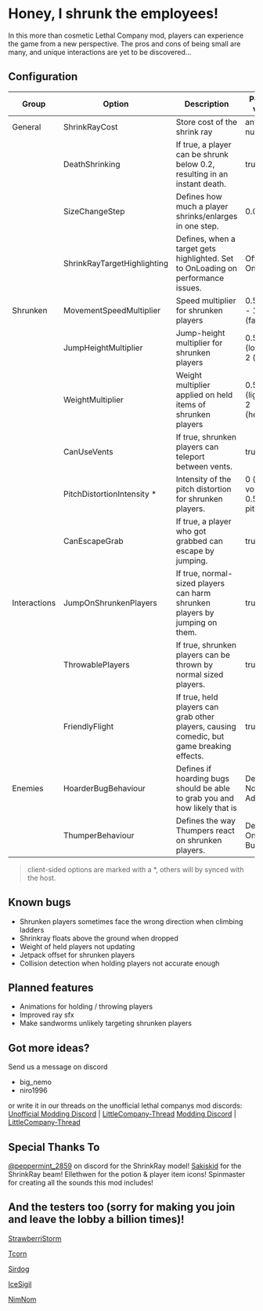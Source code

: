 # Honey, I shrunk the employees! #

In this more than cosmetic Lethal Company mod, players can experience the game from a new perspective. The pros and cons of being small are many, and unique interactions are yet to be discovered...

## Configuration ##
|  Group       |          Option             |                           Description                                                     | Possible values                        | Default |
| ------------ | --------------------------- | ----------------------------------------------------------------------------------------- | -------------------------------------- | ------- |
| General      | ShrinkRayCost               | Store cost of the shrink ray                                                              | any number                             | 0 (BETA)|
|              | DeathShrinking              | If true, a player can be shrunk below 0.2, resulting in an instant death.                 | true / false                           | false   |
|              | SizeChangeStep              | Defines how much a player shrinks/enlarges in one step.                                   | 0.05 - 0.8                             | 0.4     |
|              | ShrinkRayTargetHighlighting | Defines, when a target gets highlighted. Set to OnLoading on performance issues.          | Off, OnHit, OnLoading                  | OnHit   |
| Shrunken     | MovementSpeedMultiplier     | Speed multiplier for shrunken players                                                     | 0.5 (slow) - 1.5 (fast)                | 1.3     |
|              | JumpHeightMultiplier        | Jump-height multiplier for shrunken players                                               | 0.5 (lower) - 2 (higher)               | 1.3     |
|              | WeightMultiplier            | Weight multiplier applied on held items of shrunken players                               | 0.5 (lighter) - 2 (heavier)            | 1.5     |
|              | CanUseVents                 | If true, shrunken players can teleport between vents.                                     | true / false                           | true    |
|              | PitchDistortionIntensity \* | Intensity of the pitch distortion for shrunken players.                                   | 0 (normal voice) - 0.5 (high pitched)  | 0.3     |
|              | CanEscapeGrab               | If true, a player who got grabbed can escape by jumping.                                  | true / false                           | true    |
| Interactions | JumpOnShrunkenPlayers       | If true, normal-sized players can harm shrunken players by jumping on them.               | true / false                           | true    |
|              | ThrowablePlayers            | If true, shrunken players can be thrown by normal sized players.                          | true / false                           | true    |
|              | FriendlyFlight              | If true, held players can grab other players, causing comedic, but game breaking effects. | true / false                           | false   |
| Enemies      | HoarderBugBehaviour         | Defines if hoarding bugs should be able to grab you and how likely that is                | Default, NoGrab, Addicted              | Default |
|              | ThumperBehaviour            | Defines the way Thumpers react on shrunken players.	                                     | Default, One-Shot, Bumper              | Bumper  |
> client-sided options are marked with a \*, others will by synced with the host.

## Known bugs ##
+ Shrunken players sometimes face the wrong direction when climbing ladders
+ Shrinkray floats above the ground when dropped
+ Weight of held players not updating
+ Jetpack offset for shrunken players
+ Collision detection when holding players not accurate enough


## Planned features ##
- Animations for holding / throwing players
- Improved ray sfx
- Make sandworms unlikely targeting shrunken players

## Got more ideas? ##
Send us a message on discord
+ big_nemo
+ niro1996

or write it in our threads on the unofficial lethal companys mod discords:
[Unofficial Modding Discord](https://discord.gg/nYcQFEpXfU) \| [LittleCompany-Thread](https://discord.com/channels/1169792572382773318/1190100786357743646)
[Modding Discord](https://discord.gg/nYcQFEpXfU) \| [LittleCompany-Thread](https://discord.com/channels/1168655651455639582/1206337352608256010)

## Special Thanks To
[@peppermint_2859](https://twitter.com/ItsJOEYthe) on discord for the ShrinkRay model!
[Sakiskid](https://github.com/Sakiskid) for the ShrinkRay beam!
Ellethwen for the potion & player item icons!
Spinmaster for creating all the sounds this mod includes!


## And the testers too (sorry for making you join and leave the lobby a billion times)!
[StrawberriStorm](https://twitter.com/strawberristorm)

[Tcorn](https://twitter.com/TcorntheLazy)

[Sirdog](https://youtu.be/6ItPIiegBms?si=zH-Cf467VIOtVTMt)

[IceSigil](https://twitter.com/IceSigil)

[NimNom](https://www.twitch.tv/nimnom)

